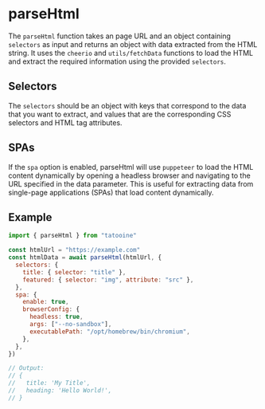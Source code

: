 # parseHtml

The `parseHtml` function takes an page URL and an object containing `selectors` as input and returns an object with data extracted from the HTML string. It uses the `cheerio` and `utils/fetchData` functions to load the HTML and extract the required information using the provided `selectors`.

## Selectors

The `selectors` should be an object with keys that correspond to the data that you want to extract, and values that are the corresponding CSS selectors and HTML tag attributes.

## SPAs

If the `spa` option is enabled, parseHtml will use `puppeteer` to load the HTML content dynamically by opening a headless browser and navigating to the URL specified in the data parameter. This is useful for extracting data from single-page applications (SPAs) that load content dynamically.

## Example

```javascript
import { parseHtml } from "tatooine"

const htmlUrl = "https://example.com"
const htmlData = await parseHtml(htmlUrl, {
  selectors: {
    title: { selector: "title" },
    featured: { selector: "img", attribute: "src" },
  },
  spa: {
    enable: true,
    browserConfig: {
      headless: true,
      args: ["--no-sandbox"],
      executablePath: "/opt/homebrew/bin/chromium",
    },
  },
})

// Output:
// {
//   title: 'My Title',
//   heading: 'Hello World!',
// }
```
